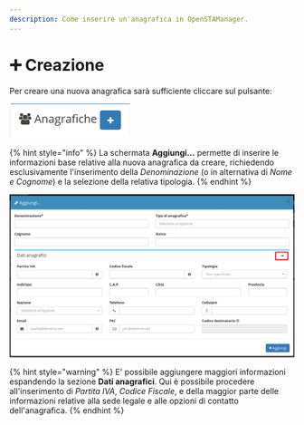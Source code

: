 ```yaml
---
description: Come inserire un'anagrafica in OpenSTAManager.
---
```


# ➕ Creazione

Per creare una nuova anagrafica sarà sufficiente cliccare sul pulsante:

![Creazione anagrafica](../../../.gitbook/assets/AggiungereAnagrafiche.PNG)

{% hint style="info" %}
La schermata **Aggiungi...** permette di inserire le informazioni base relative alla nuova anagrafica da creare, richiedendo esclusivamente l'inserimento della _Denominazione_ (o in alternativa di _Nome e Cognome_) e la selezione della relativa tipologia.
{% endhint %}

![](<../../../.gitbook/assets/immagine (261).png>)

{% hint style="warning" %}
E' possibile aggiungere maggiori informazioni espandendo la sezione **Dati anagrafici**. Qui è possibile procedere all'inserimento di _Partita IVA_, _Codice Fiscale_, e della maggior parte delle informazioni relative alla sede legale e alle opzioni di contatto dell'anagrafica.
{% endhint %}
